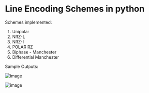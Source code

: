 # Line Encoding Schemes in python

Schemes implemented:
1) Unipolar
2) NRZ-L
3) NRZ-I
4) POLAR RZ
5) Biphase - Manchester
6) Differential Manchester

Sample Outputs:

![image](https://user-images.githubusercontent.com/78537172/200649279-c7dba99f-1352-433c-b664-c52b075ab9b2.png)


![image](https://user-images.githubusercontent.com/78537172/200649044-87236b98-e231-498c-843c-9cb3a52131f9.png)

